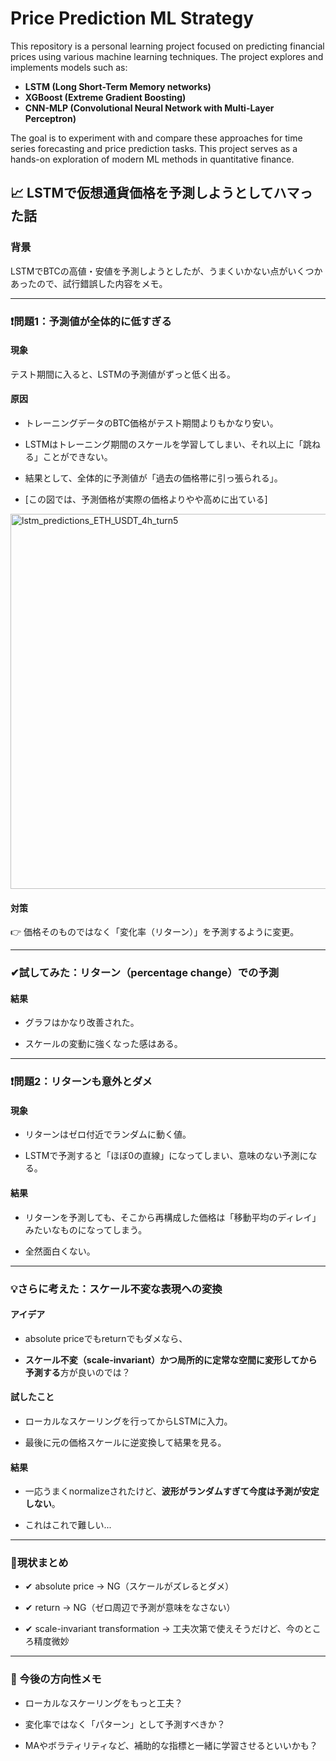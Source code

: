 # Price Prediction ML Strategy

This repository is a personal learning project focused on predicting financial prices using various machine learning techniques. The project explores and implements models such as:

- **LSTM (Long Short-Term Memory networks)**
- **XGBoost (Extreme Gradient Boosting)**
- **CNN-MLP (Convolutional Neural Network with Multi-Layer Perceptron)**

The goal is to experiment with and compare these approaches for time series forecasting and price prediction tasks. This project serves as a hands-on exploration of modern ML methods in quantitative finance.


📈 LSTMで仮想通貨価格を予測しようとしてハマった話
----------------------------

### 背景

LSTMでBTCの高値・安値を予測しようとしたが、うまくいかない点がいくつかあったので、試行錯誤した内容をメモ。

* * * * *

### ❗問題1：予測値が全体的に低すぎる

#### 現象

テスト期間に入ると、LSTMの予測値がずっと低く出る。

#### 原因

-   トレーニングデータのBTC価格がテスト期間よりもかなり安い。

-   LSTMはトレーニング期間のスケールを学習してしまい、それ以上に「跳ねる」ことができない。

-   結果として、全体的に予測値が「過去の価格帯に引っ張られる」。

-   [この図では、予測価格が実際の価格よりやや高めに出ている]
  <img width="1400" height="600" alt="lstm_predictions_ETH_USDT_4h_turn5" src="https://github.com/user-attachments/assets/10aa7952-f39b-4bc6-b207-f68111ed82c9" />


#### 対策

👉 価格そのものではなく「変化率（リターン）」を予測するように変更。

* * * * *

### ✔試してみた：リターン（percentage change）での予測

#### 結果

-   グラフはかなり改善された。

-   スケールの変動に強くなった感はある。

* * * * *

### ❗問題2：リターンも意外とダメ

#### 現象

-   リターンはゼロ付近でランダムに動く値。

-   LSTMで予測すると「ほぼ0の直線」になってしまい、意味のない予測になる。

#### 結果

-   リターンを予測しても、そこから再構成した価格は「移動平均のディレイ」みたいなものになってしまう。

-   全然面白くない。

* * * * *

### 💡さらに考えた：**スケール不変な表現**への変換

#### アイデア

-   absolute priceでもreturnでもダメなら、

-   **スケール不変（scale-invariant）かつ局所的に定常な空間に変形してから予測する**方が良いのでは？

#### 試したこと

-   ローカルなスケーリングを行ってからLSTMに入力。

-   最後に元の価格スケールに逆変換して結果を見る。

#### 結果

-   一応うまくnormalizeされたけど、**波形がランダムすぎて今度は予測が安定しない**。

-   これはこれで難しい...

* * * * *

### 🤔現状まとめ

-   ✔ absolute price → NG（スケールがズレるとダメ）

-   ✔ return → NG（ゼロ周辺で予測が意味をなさない）

-   ✔ scale-invariant transformation → 工夫次第で使えそうだけど、今のところ精度微妙

* * * * *

### 🧪 今後の方向性メモ

-   ローカルなスケーリングをもっと工夫？

-   変化率ではなく「パターン」として予測すべきか？

-   MAやボラティリティなど、補助的な指標と一緒に学習させるといいかも？
